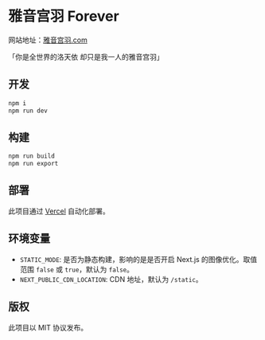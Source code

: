 # 雅音宫羽 Forever
网站地址：[雅音宫羽.com](https://xn--3bt625flzps8a.com)

「你是全世界的洛天依 却只是我一人的雅音宫羽」

## 开发
```bash
npm i
npm run dev
```

## 构建
```bash
npm run build
npm run export
```

## 部署
此项目通过 [Vercel](https://vercel.com) 自动化部署。

## 环境变量

 * `STATIC_MODE`: 是否为静态构建，影响的是是否开启 Next.js 的图像优化。取值范围 `false` 或 `true`，默认为 `false`。
 * `NEXT_PUBLIC_CDN_LOCATION`: CDN 地址，默认为 `/static`。

## 版权
此项目以 MIT 协议发布。

